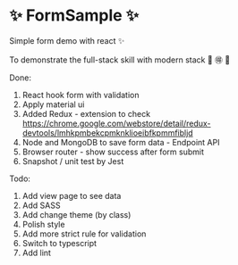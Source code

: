 # :sparkles: FormSample :sparkles:
Simple form demo with react :sparkles:

To demonstrate the full-stack skill with modern stack :japanese_ogre:  :ideograph_advantage:  :muscle: 

Done: 

1. React hook form with validation
2. Apply material ui
3. Added Redux - extension to check https://chrome.google.com/webstore/detail/redux-devtools/lmhkpmbekcpmknklioeibfkpmmfibljd  
4. Node and MongoDB to save form data - Endpoint API
5. Browser router - show success after form submit
6. Snapshot / unit test by Jest

Todo:
1. Add view page to see data
2. Add SASS 
3. Add change theme (by class)
4. Polish style
5. Add more strict rule for validation 
6. Switch to typescript
8. Add lint

